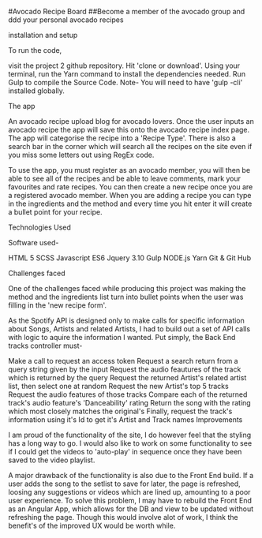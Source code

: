 #Avocado Recipe Board ##Become a member of the avocado group and ddd your personal avocado recipes

installation and setup

To run the code,

visit the project 2 github repository.
Hit 'clone or download'.
Using your terminal, run the Yarn command to install the dependencies needed.
Run Gulp to compile the Source Code.
Note- You will need to have 'gulp -cli' installed globally.

The app

An avocado recipe upload blog for avocado lovers. Once the user inputs an avocado recipe the app will save this onto the avocado recipe index page. The app will categorise the recipe into a 'Recipe Type'. There is also a search bar in the corner which will search all the recipes on the site even if you miss some letters out using RegEx code.

To use the app, you must register as an avocado member, you will then be able to see all of the recipes and be able to leave comments, mark your favourites and rate recipes. You can then create a new recipe once you are a registered avocado member. When you are adding a recipe you can type in the ingredients and the method and every time you hit enter it will create a bullet point for your recipe.

Technologies Used

Software used-

HTML 5
SCSS
Javascript ES6
Jquery 3.10
Gulp
NODE.js
Yarn
Git & Git Hub

Challenges faced

One of the challenges faced while producing this project was making the method and the ingredients list turn into bullet points when the user was filling in the 'new recipe form'.

As the Spotify API is designed only to make calls for specific information about Songs, Artists and related Artists, I had to build out a set of API calls with logic to aquire the information I wanted. Put simply, the Back End tracks controller must-

Make a call to request an access token
Request a search return from a query string given by the input
Request the audio feautures of the track which is returned by the query
Request the returned Artist's related artist list, then select one at random
Request the new Artist's top 5 tracks
Request the audio features of those tracks
Compare each of the returned track's audio feature's 'Danceability' rating
Return the song with the rating which most closely matches the original's
Finally, request the track's information using it's Id to get it's Artist and Track names
Improvements

I am proud of the functionality of the site, I do however feel that the styling has a long way to go. I would also like to work on some functionality to see if I could get the videos to 'auto-play' in sequence once they have been saved to the video playlist.

A major drawback of the functionality is also due to the Front End build. If a user adds the song to the setlist to save for later, the page is refreshed, loosing any suggestions or videos which are lined up, amounting to a poor user experience. To solve this problem, I may have to rebuild the Front End as an Angular App, which allows for the DB and view to be updated without refreshing the page. Though this would involve alot of work, I think the benefit's of the improved UX would be worth while.

